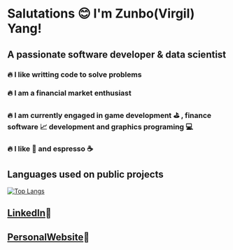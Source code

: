 # **Salutations :blush: I'm Zunbo(Virgil) Yang!**
## A passionate software developer & data scientist
  ### :fire: I like writting code to solve problems
  ### :fire: I am a financial market enthusiast
  ### :fire: I am currently engaged in game development :golf: , finance software :chart_with_upwards_trend: development and graphics programing :computer:
  ### :fire: I like :pizza: and espresso :coffee: 
  
## Languages used on public projects
[![Top Langs](https://github-readme-stats.vercel.app/api/top-langs/?username=Virgil525)](https://github.com/anuraghazra/github-readme-stats)
## **[LinkedIn](www.linkedin.com/in/zunbo-yang-0676bb205):link:**
## **[PersonalWebsite](https://virgil525.github.io/PersonalWebsite/):link:** 

